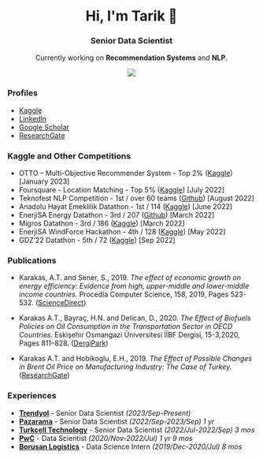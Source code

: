<h1 align="center">Hi, I'm Tarik 👋</h1>
<h3 align="center">Senior Data Scientist</h3>
<p align="center">Currently working on <b>Recommendation Systems</b> and <b>NLP</b>.</p>

<p align="center"><img align='center' src="https://github-readme-stats.vercel.app/api?username=karakastarik&show_icons=true&theme=radical"></p>


<h3 > Profiles </h3>

* [Kaggle](https://www.kaggle.com/karakasatarik)
* [Linkedln](https://www.linkedin.com/in/karakastarik/)
* [Google Scholar](https://scholar.google.com/citations?user=vNxPm_oAAAAJ&hl=tr&oi=ao)
* [ResearchGate](https://www.researchgate.net/profile/Ahmet-Karakas-5)


<h3 > Kaggle and Other Competitions </h3>

* OTTO – Multi-Objective Recommender System - Top 2% ([Kaggle](https://www.kaggle.com/code/karakasatarik/0-589-single-model-100-candidates-inference-lgbm)) [January 2023]
* Foursquare - Location Matching - Top 5% ([Kaggle](https://www.kaggle.com/code/karakasatarik/60nn-inference-w-kdtree-58feature-catboost)) [July 2022]
* Teknofest NLP Competition - 1st / over 60 teams ([Github](https://github.com/L2-Regulasyon/Teknofest)) [August 2022]
* Anadolu Hayat Emeklilik Datathon - 1st / 114 ([Kaggle](https://www.kaggle.com/code/ismaildennizli/1st-place-solution-catpower)) [June 2022]
* EnerjiSA Energy Datathon - 3rd / 207 ([Github](https://github.com/karakastarik/enerjisa-datathon-3rd-place-solution)) [March 2022]
* Migros Datathon - 3rd / 186 ([Kaggle](https://www.kaggle.com/code/nlztrk/3rd-place-solution-0-51376-0-47111)) [March 2022]
* EnerjiSA WindForce Hackathon - 4th / 128 ([Kaggle](https://www.kaggle.com/code/karakasatarik/imputation-is-all-you-need-4th-place-solution)) [May 2022]
* GDZ’22 Datathon - 5th / 72 ([Kaggle](https://www.kaggle.com/code/karakasatarik/5th-place-solution-outlier-roulette)) [Sep 2022]

<h3 > Publications </h3>

* Karakas, A.T. and Sener, S., 2019. _The effect of economic growth on energy efficiency: Evidence from high, upper-middle and lower-middle income countries._ Procedia Computer Science, 158, 2019, Pages 523-532. ([ScienceDirect](https://www.sciencedirect.com/science/article/pii/S1877050919312451))

* Karakas A.T., Bayraç, H.N. and Delican, D., 2020. _The Effect of Biofuels Policies on Oil Consumption in the Transportation Sector in OECD Countries._ Eskişehir Osmangazi Üniversitesi İİBF Dergisi, 15-3,2020, Pages 811–828. ([DergiPark](https://dergipark.org.tr/en/pub/oguiibf/issue/56280/525504))

* Karakas A.T. and Hobikoglu, E.H., 2019. _The Effect of Possible Changes in Brent Oil Price on Manufacturing Industry: The Case of Turkey._ ([ResearchGate](https://www.researchgate.net/profile/Ahmet-Karakas-5/publication/331935381_Brent_Petrol_Fiyatindaki_Olasi_Degisikliklerin_Imalat_Sanayi_Sektorune_Etkileri_Turkiye_Ornegi/links/5c938b4c299bf111693c2db8/Brent-Petrol-Fiyatindaki-Olasi-Degisikliklerin-Imalat-Sanayi-Sektoeruene-Etkileri-Tuerkiye-Oernegi.pdf))

<h3 > Experiences </h3>

* [__Trendyol__](https://www.trendyol.com/) - Senior Data Scientist _(2023/Sep-Present)_
* [__Pazarama__](https://www.pazarama.com/) - Senior Data Scientist _(2022/Sep-2023/Sep)_ _1 yr_
* [__Turkcell Technology__](http://www.turkcellteknoloji.com.tr/language/en/) - Senior Data Scientist _(2022/Jul-2022/Sep)_ _3 mos_
* [__PwC__](https://www.pwc.com.tr/en.html) - Data Scientist _(2020/Nov-2022/Jul)_ _1 yr 9 mos_
* [__Borusan Logistics__](https://www.borusanlojistik.com/en) - Data Science Intern _(2019/Dec-2020/Jul)_ _8 mos_



